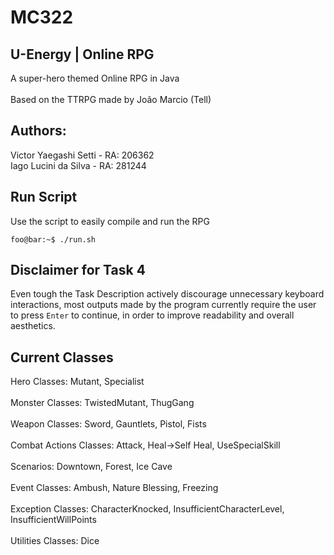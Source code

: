 # MC322
## U-Energy | Online RPG
A super-hero themed Online RPG in Java<br>
<br>
Based on the TTRPG made by João Marcio (Tell)

## Authors:
Victor Yaegashi Setti  - RA: 206362<br>
Iago Lucini da Silva   - RA: 281244<br>

## Run Script
Use the script to easily compile and run the RPG<br>
```console
foo@bar:~$ ./run.sh
```

## Disclaimer for Task 4
Even tough the Task Description actively discourage unnecessary keyboard interactions, most outputs made by the program currently require the user to press `Enter` to continue, in order to improve readability and overall aesthetics.

## Current Classes
Hero Classes: Mutant, Specialist<br>
<br>
Monster Classes: TwistedMutant, ThugGang<br>
<br>
Weapon Classes: Sword, Gauntlets, Pistol, Fists<br>
<br>
Combat Actions Classes: Attack, Heal->Self Heal, UseSpecialSkill<br>
<br>
Scenarios: Downtown, Forest, Ice Cave<br>
<br>
Event Classes: Ambush, Nature Blessing, Freezing<br>
<br>
Exception Classes: CharacterKnocked, InsufficientCharacterLevel, InsufficientWillPoints<br>
<br>
Utilities Classes: Dice<br>
<br>
